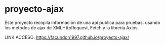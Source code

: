 # proyecto-ajax
Este proyecto recopila información de una api publica para pruebas. usando los metodos de ajax de XMLHttpRequest, Fetch y la librería Axios.


LINK ACCESO: https://facundon1997.github.io/proyecto-ajax/

